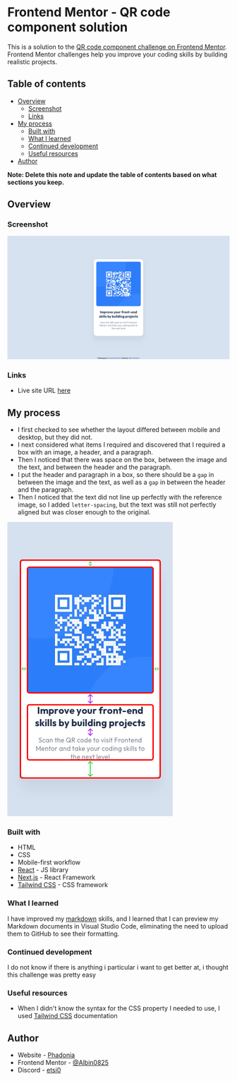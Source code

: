 # Frontend Mentor - QR code component solution

This is a solution to the [QR code component challenge on Frontend Mentor](https://www.frontendmentor.io/challenges/qr-code-component-iux_sIO_H). Frontend Mentor challenges help you improve your coding skills by building realistic projects. 

## Table of contents

- [Overview](#overview)
  - [Screenshot](#screenshot)
  - [Links](#links)
- [My process](#my-process)
  - [Built with](#built-with)
  - [What I learned](#what-i-learned)
  - [Continued development](#continued-development)
  - [Useful resources](#useful-resources)
- [Author](#author)

**Note: Delete this note and update the table of contents based on what sections you keep.**

## Overview

### Screenshot

![Final result](./assets/screenshots/Final%20result.png)

### Links

- Live site URL [here](https://albin0825.github.io/FrontendMentor/projects/qr-code-component)

## My process
- I first checked to see whether the layout differed between mobile and desktop, but they did not.
- I next considered what items I required and discovered that I required a box with an image, a header, and a paragraph.
- Then I noticed that there was space on the box, between the image and the text, and between the header and the paragraph.
- I put the header and paragraph in a box, so there should be a `gap` in between the image and the text, as well as a `gap` in between the header and the paragraph.
- Then I noticed that the text did not line up perfectly with the reference image, so I added `letter-spacing`, but the text was still not perfectly aligned but was closer enough to the original.

![Illustration of what i did](./assets/screenshots/Illustration.png)

### Built with

- HTML
- CSS
- Mobile-first workflow
- [React](https://reactjs.org/) - JS library
- [Next.js](https://nextjs.org/) - React Framework
- [Tailwind CSS](https://tailwindcss.com/) - CSS framework

### What I learned

I have improved my [markdown](https://docs.github.com/en/get-started/writing-on-github/getting-started-with-writing-and-formatting-on-github/basic-writing-and-formatting-syntax) skills, and I learned that I can preview my Markdown documents in Visual Studio Code, eliminating the need to upload them to GitHub to see their formatting.

### Continued development

I do not know if there is anything i particular i want to get better at, i thought this challenge was pretty easy

### Useful resources

- When I didn't know the syntax for the CSS property I needed to use, I used [Tailwind CSS](https://tailwindcss.com/) documentation

## Author

- Website - [Phadonia](https://www.phadonia.com/)
- Frontend Mentor - [@Albin0825](https://www.frontendmentor.io/profile/Albin0825)
- Discord - [etsi0](https://discordapp.com/users/850433812089012335)
